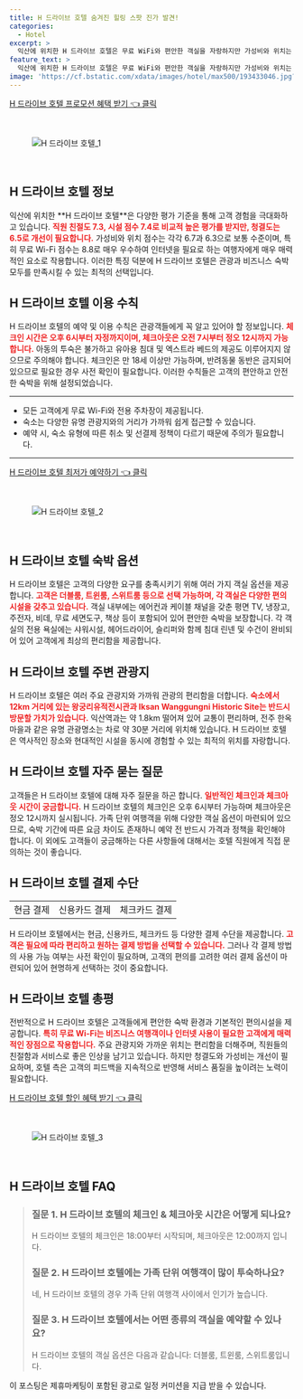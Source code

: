 ```yaml
---
title: H 드라이브 호텔 숨겨진 힐링 스팟 진가 발견!
categories:
  - Hotel
excerpt: >
  익산에 위치한 H 드라이브 호텔은 무료 WiFi와 편안한 객실을 자랑하지만 가성비와 위치는 다소 아쉬움이 남는다. 18세 이상만 가능한 이 숙소에서 특별한 경험을 찾고 싶다면 체크인 시간을 놓치지 마세요!
feature_text: >
  익산에 위치한 H 드라이브 호텔은 무료 WiFi와 편안한 객실을 자랑하지만 가성비와 위치는 다소 아쉬움이 남는다. 18세 이상만 가능한 이 숙소에서 특별한 경험을 찾고 싶다면 체크인 시간을 놓치지 마세요!
image: 'https://cf.bstatic.com/xdata/images/hotel/max500/193433046.jpg?k=b29ec826bb887490dd5b6274ecdb8476a6f3387752c983421b9a407749b0adb5&o=&hp=1'
---
```


<p><a class="modoo-button" href="https://tinyurl.com/22nu9aga" rel="nofollow noopener">H 드라이브 호텔 프로모션 혜택 받기 👈 클릭</a></p><br/>
<figure class="image"><img alt="H 드라이브 호텔_1" src="https://cf.bstatic.com/xdata/images/hotel/max1024x768/193433045.jpg?k=db504c620946d94d42dcd6b3420a73ed6f0355bca94324b77781fe9fdd1e7ad9&amp;o=&amp;hp=1"/></figure><br/>

<h2 id="H드라이브호텔_정보">H 드라이브 호텔 정보</h2>
<p>익산에 위치한 **H 드라이브 호텔**은 다양한 평가 기준을 통해 고객 경험을 극대화하고 있습니다. <b><span style="color: #ee2323;">직원 친절도 7.3, 시설 점수 7.4로 비교적 높은 평가를 받지만, 청결도는 6.5로 개선이 필요합니다.</span></b> 가성비와 위치 점수는 각각 6.7과 6.3으로 보통 수준이며, 특히 무료 Wi-Fi 점수는 8.8로 매우 우수하여 인터넷을 필요로 하는 여행자에게 매우 매력적인 요소로 작용합니다. 이러한 특징 덕분에 H 드라이브 호텔은 관광과 비즈니스 숙박 모두를 만족시킬 수 있는 최적의 선택입니다.</p>
<h2 id="H드라이브호텔_이용수칙">H 드라이브 호텔 이용 수칙</h2>
<p>H 드라이브 호텔의 예약 및 이용 수칙은 관광객들에게 꼭 알고 있어야 할 정보입니다. <b><span style="color: #ee2323;">체크인 시간은 오후 6시부터 자정까지이며, 체크아웃은 오전 7시부터 정오 12시까지 가능합니다.</span></b> 아동의 투숙은 불가하고 유아용 침대 및 엑스트라 베드의 제공도 이루어지지 않으므로 주의해야 합니다. 체크인은 만 18세 이상만 가능하며, 반려동물 동반은 금지되어 있으므로 필요한 경우 사전 확인이 필요합니다. 이러한 수칙들은 고객의 편안하고 안전한 숙박을 위해 설정되었습니다.</p>
<hr/>
<ul>
<li>모든 고객에게 무료 Wi-Fi와 전용 주차장이 제공됩니다.</li>
<li>숙소는 다양한 유명 관광지와의 거리가 가까워 쉽게 접근할 수 있습니다.</li>
<li>예약 시, 숙소 유형에 따른 취소 및 선결제 정책이 다르기 때문에 주의가 필요합니다.</li>
</ul>
<hr/>
<p><a class="modoo-button" href="https://tinyurl.com/22nu9aga" rel="nofollow noopener">H 드라이브 호텔 최저가 예약하기 👈 클릭</a></p><br/>
<figure class="image"><img alt="H 드라이브 호텔_2" src="https://cf.bstatic.com/xdata/images/hotel/max500/193433046.jpg?k=b29ec826bb887490dd5b6274ecdb8476a6f3387752c983421b9a407749b0adb5&amp;o=&amp;hp=1"/></figure><br/>
<h2 id="H드라이브호텔_숙박옵션">H 드라이브 호텔 숙박 옵션</h2>
<p>H 드라이브 호텔은 고객의 다양한 요구를 충족시키기 위해 여러 가지 객실 옵션을 제공합니다. <b><span style="color: #ee2323;">고객은 더블룸, 트윈룸, 스위트룸 등으로 선택 가능하며, 각 객실은 다양한 편의시설을 갖추고 있습니다.</span></b> 객실 내부에는 에어컨과 케이블 채널을 갖춘 평면 TV, 냉장고, 주전자, 비데, 무료 세면도구, 책상 등이 포함되어 있어 편안한 숙박을 보장합니다. 각 객실의 전용 욕실에는 샤워시설, 헤어드라이어, 슬리퍼와 함께 침대 린넨 및 수건이 완비되어 있어 고객에게 최상의 편리함을 제공합니다.</p>
<h2 id="H드라이브호텔_주변관광">H 드라이브 호텔 주변 관광지</h2>
<p>H 드라이브 호텔은 여러 주요 관광지와 가까워 관광의 편리함을 더합니다. <b><span style="color: #ee2323;">숙소에서 12km 거리에 있는 왕궁리유적전시관과 Iksan Wanggungni Historic Site는 반드시 방문할 가치가 있습니다.</span></b> 익산역과는 약 1.8km 떨어져 있어 교통이 편리하며, 전주 한옥마을과 같은 유명 관광명소는 차로 약 30분 거리에 위치해 있습니다. H 드라이브 호텔은 역사적인 장소와 현대적인 시설을 동시에 경험할 수 있는 최적의 위치를 자랑합니다.</p>
<h2 id="H드라이브호텔_자주묻는질문">H 드라이브 호텔 자주 묻는 질문</h2>
<p>고객들은 H 드라이브 호텔에 대해 자주 질문을 하곤 합니다. <b><span style="color: #ee2323;">일반적인 체크인과 체크아웃 시간이 궁금합니다.</span></b> H 드라이브 호텔의 체크인은 오후 6시부터 가능하며 체크아웃은 정오 12시까지 실시됩니다. 가족 단위 여행객을 위해 다양한 객실 옵션이 마련되어 있으므로, 숙박 기간에 따른 요금 차이도 존재하니 예약 전 반드시 가격과 정책을 확인해야 합니다. 이 외에도 고객들이 궁금해하는 다른 사항들에 대해서는 호텔 직원에게 직접 문의하는 것이 좋습니다.</p>
<h2 id="H드라이브호텔_결제수단">H 드라이브 호텔 결제 수단</h2>
<table>
<tr>
<td>현금 결제</td>
<td>신용카드 결제</td>
<td>체크카드 결제</td>
</tr>
</table>
<p>H 드라이브 호텔에서는 현금, 신용카드, 체크카드 등 다양한 결제 수단을 제공합니다. <b><span style="color: #ee2323;">고객은 필요에 따라 편리하고 원하는 결제 방법을 선택할 수 있습니다.</span></b> 그러나 각 결제 방법의 사용 가능 여부는 사전 확인이 필요하며, 고객의 편의를 고려한 여러 결제 옵션이 마련되어 있어 현명하게 선택하는 것이 중요합니다.</p>
<h2 id="H드라이브호텔_총평">H 드라이브 호텔 총평</h2>
<p>전반적으로 H 드라이브 호텔은 고객들에게 편안한 숙박 환경과 기본적인 편의시설을 제공합니다. <b><span style="color: #ee2323;">특히 무료 Wi-Fi는 비즈니스 여행객이나 인터넷 사용이 필요한 고객에게 매력적인 장점으로 작용합니다.</span></b> 주요 관광지와 가까운 위치는 편리함을 더해주며, 직원들의 친절함과 서비스로 좋은 인상을 남기고 있습니다. 하지만 청결도와 가성비는 개선이 필요하며, 호텔 측은 고객의 피드백을 지속적으로 반영해 서비스 품질을 높이려는 노력이 필요합니다.</p>

<p><a class="modoo-button" href="https://tinyurl.com/22nu9aga" rel="nofollow noopener">H 드라이브 호텔 할인 혜택 받기 👈 클릭</a></p><br>

<figure class="image"><img src="https://cf.bstatic.com/xdata/images/hotel/max500/190399437.jpg?k=1e24a4cfe6e27b4352270fde7f1f04a0ad04210ee781828ef18c0574ab4de0a9&o=&hp=1" alt="H 드라이브 호텔_3"></figure><br>
<h2 id="H 드라이브 호텔_FAQ">H 드라이브 호텔 FAQ</h2>
<div itemscope="" itemtype="https://schema.org/FAQPage"> <blockquote> <div itemscope="" itemprop="mainEntity" itemtype="https://schema.org/Question"> <h3 id="질문_1" itemprop="name">질문 1. H 드라이브 호텔의 체크인 & 체크아웃 시간은 어떻게 되나요?</h3> <div itemscope="" itemprop="acceptedAnswer" itemtype="https://schema.org/Answer"> <span itemprop="text"> <p>H 드라이브 호텔의 체크인은 18:00부터 시작되며, 체크아웃은 12:00까지 입니다.</p> </span> </div> </div> <div itemscope="" itemprop="mainEntity" itemtype="https://schema.org/Question"> <h3 id="질문_2" itemprop="name">질문 2. H 드라이브 호텔에는 가족 단위 여행객이 많이 투숙하나요?</h3> <div itemscope="" itemprop="acceptedAnswer" itemtype="https://schema.org/Answer"> <span itemprop="text"> <p>네, H 드라이브 호텔의 경우 가족 단위 여행객 사이에서 인기가 높습니다.</p> </span> </div> </div> <div itemscope="" itemprop="mainEntity" itemtype="https://schema.org/Question"> <h3 id="질문_3" itemprop="name">질문 3. H 드라이브 호텔에서는 어떤 종류의 객실을 예약할 수 있나요?</h3> <div itemscope="" itemprop="acceptedAnswer" itemtype="https://schema.org/Answer"> <span itemprop="text"> <p>H 드라이브 호텔의 객실 옵션은 다음과 같습니다: 더블룸, 트윈룸, 스위트룸입니다.</p> </span> </div> </div> </blockquote> </div><p>이 포스팅은 제휴마케팅이 포함된 광고로 일정 커미션을 지급 받을 수 있습니다.</p>

